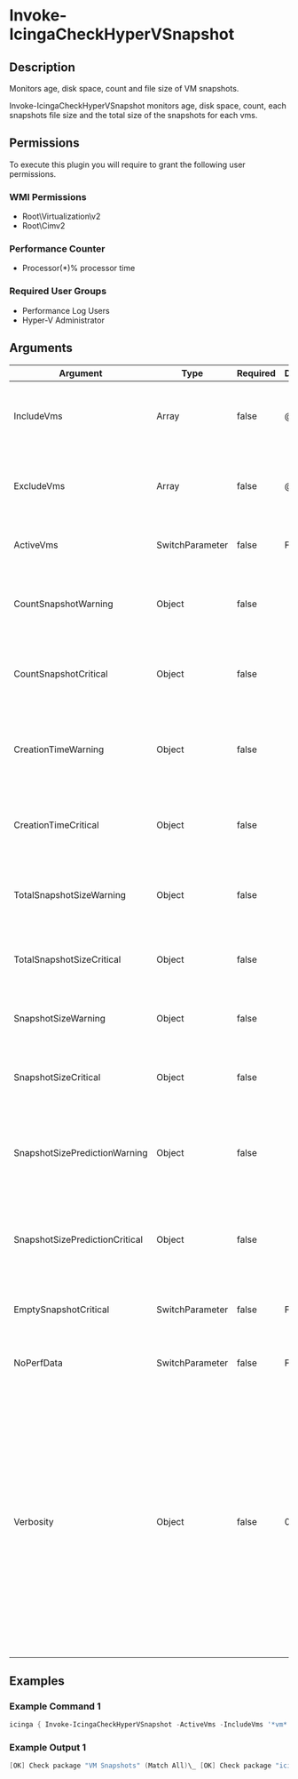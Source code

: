 
# Invoke-IcingaCheckHyperVSnapshot

## Description

Monitors age, disk space, count and file size of VM snapshots.

Invoke-IcingaCheckHyperVSnapshot monitors age, disk space, count, each snapshots file size and the total size of the snapshots for each vms.

## Permissions

To execute this plugin you will require to grant the following user permissions.

### WMI Permissions

* Root\Virtualization\v2
* Root\Cimv2

### Performance Counter

* Processor(*)\% processor time

### Required User Groups

* Performance Log Users
* Hyper-V Administrator

## Arguments

| Argument | Type | Required | Default | Description |
| ---      | ---  | ---      | ---     | ---         |
| IncludeVms | Array | false | @() | Include only virtual machines with a specific name. Supports wildcard usage (*) |
| ExcludeVms | Array | false | @() | Exclude virtual machines with a specific name. Supports wildcard usage (*) |
| ActiveVms | SwitchParameter | false | False | Include only virtual machines that are currently running |
| CountSnapshotWarning | Object | false |  | Warning threshold for each individual vms how many snapshots they may have. |
| CountSnapshotCritical | Object | false |  | Critical threshold for each individual vms how many snapshots they may have |
| CreationTimeWarning | Object | false |  | Warning threshold for each individual vms snapshots, how old they must be in seconds. |
| CreationTimeCritical | Object | false |  | Critical threshold for each individual vms snapshots, how old they must be in seconds. |
| TotalSnapshotSizeWarning | Object | false |  | Warning threshold for each individual vms total snapshots size in Byte. |
| TotalSnapshotSizeCritical | Object | false |  | Critical threshold for each individual vms total snapshots size in Byte. |
| SnapshotSizeWarning | Object | false |  | Warning threshold for each individual vms snapshot size in Byte. |
| SnapshotSizeCritical | Object | false |  | Critical threshold for each individual vms snapshot size in Byte. |
| SnapshotSizePredictionWarning | Object | false |  | Warning threshold for predicting the size of snapshots taken for each Vm before the partition becomes full. |
| SnapshotSizePredictionCritical | Object | false |  | Critical threshold for predicting the size of snapshots taken for each Vm before the partition becomes full. |
| EmptySnapshotCritical | SwitchParameter | false | False | Sets the CheckPackage CRITICAL if the Hyper-V VM has no snapshots. |
| NoPerfData | SwitchParameter | false | False | Disables the performance data output of this plugin. |
| Verbosity | Object | false | 0 | Changes the behavior of the plugin output which check states are printed: 0 (default): Only service checks/packages with state not OK will be printed 1: Only services with not OK will be printed including OK checks of affected check packages including Package config 2: Everything will be printed regardless of the check state |

## Examples

### Example Command 1

```powershell
icinga { Invoke-IcingaCheckHyperVSnapshot -ActiveVms -IncludeVms '*vm*' -Verbosity 2 }
```

### Example Output 1

```powershell
[OK] Check package "VM Snapshots" (Match All)\_ [OK] Check package "icinga-vm" (Match All)\_ [OK] Check package "Bright" (Match All)\_ [OK] Snapshot Creation Time [18.02.2020 10:21:19]: 21859435s\_ [OK] Snapshot Size: 51090B\_ [OK] Check package "icinga-vm-snapshot-1" (Match All)\_ [OK] Snapshot Creation Time [15.10.2020 15:43:41]: 1107693s\_ [OK] Snapshot Size: 51697B\_ [OK] icinga-vm I: Count: 6\_ [OK] icinga-vm I: Snapshots count prediction: 25473978.46\_ [OK] icinga-vm I: TotalSnapshot Size: 309038B\_ [OK] icinga-vm: Latest Snapshot Creation Delta: 1130216s\_ [OK] Check package "icinga-vm-snapshot-2" (Match All)\_ [OK] Snapshot Creation Time [15.10.2020 15:41:26]: 1107828s\_ [OK] Snapshot Size: 51569B\_ [OK] Check package "icinga-vm-snapshot-3" (Match All)\_ [OK] Snapshot Creation Time [21.02.2020 10:44:33]: 21598841s\_ [OK] Snapshot Size: 51412B\_ [OK] Check package "icinga-vm-snapshot-4" (Match All)\_ [OK] Snapshot Creation Time [18.02.2020 10:11:02]: 21860052s\_ [OK] Snapshot Size: 51002B\_ [OK] Check package "icinga-vm-snapshot-5" (Match All)\_ [OK] Snapshot Creation Time [18.02.2020 09:22:52]: 21862942s\_ [OK] Snapshot Size: 52268B\_ [OK] Check package "icinga-vm" (Match All)\_ [OK] Check package "icinga-vm-snapshot-1" (Match All)\_ [OK] Snapshot Creation Time [18.02.2020 10:11:21]: 21860034s\_ [OK] Snapshot Size: 48674B\_ [OK] icinga-vm I: Count: 2\_ [OK] icinga-vm I: Snapshots count prediction: 27065675.15\_ [OK] icinga-vm I: TotalSnapshot Size: 96954B\_ [OK] icinga-vm: Latest Snapshot Creation Delta: 9007s\_ [OK] Check package "icinga-vm-snapshot-2" (Match All)\_ [OK] Snapshot Creation Time [18.02.2020 09:22:47]: 21862948s\_ [OK] Snapshot Size: 48280B| 'icingavm_i_count'=6;; 'icingavm_i_snapshots_size_prediction'=25473978.46;; 'icingavm_i_totalsnapshot_size'=309038B;; 'icingavm_latest_snapshots_creation_delta'=1130216s;; 'icingavm_i_count'=2;; 'icingavm_i_snapshots_size_prediction'=27065675.15;; 'icingavm_i_totalsnapshot_size'=96954B;; 'icingavm_latest_snapshots_creation_delta'=9007s;;0
```

